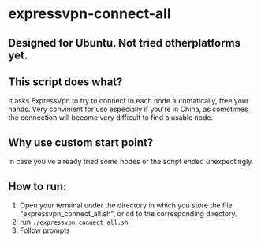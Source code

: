 # expressvpn-connect-all

## **Designed for Ubuntu. Not tried otherplatforms yet.**

## **This script does what?**
It asks ExpressVpn to try to connect to each node automatically, free your hands. Very convinient for use especially if you're in China, as sometimes the connection will become very difficult to find a usable node. 

## **Why use custom start point?**
In case you've already tried some nodes or the script ended unexpectingly. 

## **How to run:**
1. Open your terminal under the directory in which you store the file "expressvpn_connect_all.sh", or cd to the corresponding directory.
2. run `./expressvpn_connect_all.sh`
3. Follow prompts
